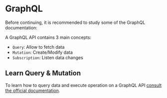 # GraphQL

Before continuing, it is recommended to study some of the GraphQL documentation:

A GraphQL API contains 3 main concepts:
* `Query`: Allow to fetch data
* `Mutation`: Create/Modify data
* `Subscription`: Listen data changes

## Learn Query & Mutation
To learn how to query data and execute operation on a GraphQL API [consult the official documentation](https://graphql.org/learn/queries/).
